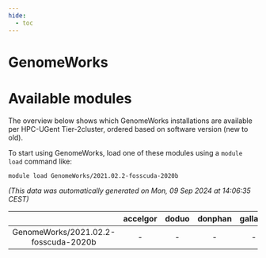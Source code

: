```yaml
---
hide:
  - toc
---
```


GenomeWorks
===========

# Available modules


The overview below shows which GenomeWorks installations are available per HPC-UGent Tier-2cluster, ordered based on software version (new to old).

To start using GenomeWorks, load one of these modules using a `module load` command like:

```shell
module load GenomeWorks/2021.02.2-fosscuda-2020b
```

*(This data was automatically generated on Mon, 09 Sep 2024 at 14:06:35 CEST)*  

| |accelgor|doduo|donphan|gallade|joltik|shinx|skitty|
| :---: | :---: | :---: | :---: | :---: | :---: | :---: | :---: |
|GenomeWorks/2021.02.2-fosscuda-2020b|-|-|-|-|x|-|-|
